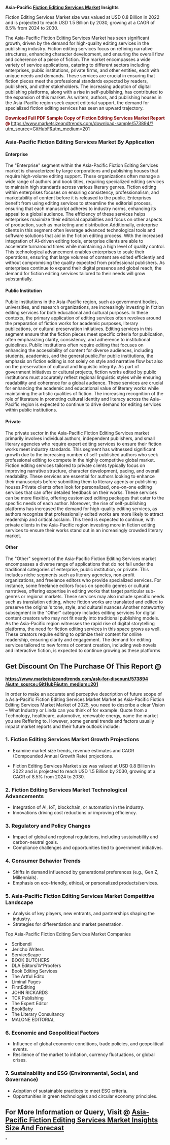 <p><strong>Asia-Pacific&nbsp;<a href=""https://www.marketsizeandtrends.com/download-sample/573894/&amp;utm_source=GitHubF&amp;utm_medium=201"">Fiction Editing Services Market</a> Insights</strong></p><p>Fiction Editing Services Market size was valued at USD 0.8 Billion in 2022 and is projected to reach USD 1.5 Billion by 2030, growing at a CAGR of 8.5% from 2024 to 2030.</p><p><p>The Asia-Pacific Fiction Editing Services Market has seen significant growth, driven by the demand for high-quality editing services in the publishing industry. Fiction editing services focus on refining narrative structures, enhancing character development, and ensuring the overall flow and coherence of a piece of fiction. The market encompasses a wide variety of service applications, catering to different sectors including enterprises, public institutions, private firms, and other entities, each with unique needs and demands. These services are crucial in ensuring that fiction pieces meet the professional standards expected by readers, publishers, and other stakeholders. The increasing adoption of digital publishing platforms, along with a rise in self-publishing, has contributed to the expansion of this market. As writers, authors, and publishing houses in the Asia-Pacific region seek expert editorial support, the demand for specialized fiction editing services has seen an upward trajectory.<p><strong><span style="color: #800000;">Download Full PDF Sample Copy of Fiction Editing Services Market Report @</span>&nbsp;</strong><a href="https://www.marketsizeandtrends.com/download-sample/573894/?utm_source=GitHubF&amp;utm_medium=201" target="_blank">https://www.marketsizeandtrends.com/download-sample/573894/?utm_source=GitHubF&amp;utm_medium=201</a></p></p><h3>Asia-Pacific Fiction Editing Services Market By Application</h3><h4>Enterprise</h4><p>The "Enterprise" segment within the Asia-Pacific Fiction Editing Services market is characterized by large corporations and publishing houses that require high-volume editing support. These organizations often manage a wide range of authors and book titles, requiring specialized editing services to maintain high standards across various literary genres. Fiction editing within enterprises focuses on ensuring consistency, professionalism, and marketability of content before it is released to the public. Enterprises benefit from using editing services to streamline the editorial process, ensuring that each manuscript adheres to industry norms, enhancing its appeal to a global audience. The efficiency of these services helps enterprises maximize their editorial capabilities and focus on other aspects of production, such as marketing and distribution.Additionally, enterprise clients in this segment often leverage advanced technological tools and software solutions that aid in the fiction editing process. With the increased integration of AI-driven editing tools, enterprise clients are able to accelerate turnaround times while maintaining a high level of quality control. This technological advancement enables enterprises to scale their operations, ensuring that large volumes of content are edited efficiently and without compromising the quality expected from professional publishers. As enterprises continue to expand their digital presence and global reach, the demand for fiction editing services tailored to their needs will grow substantially.<h4>Public Institution</h4><p>Public institutions in the Asia-Pacific region, such as government bodies, universities, and research organizations, are increasingly investing in fiction editing services for both educational and cultural purposes. In these contexts, the primary application of editing services often revolves around the preparation of fiction works for academic purposes, literary publications, or cultural preservation initiatives. Editing services in this segment ensure that the fiction pieces meet specific criteria for publication, often emphasizing clarity, consistency, and adherence to institutional guidelines. Public institutions often require editing that focuses on enhancing the accessibility of content for diverse audiences, including students, academics, and the general public.For public institutions, the emphasis on fiction editing is not solely on style and narrative flow but also on the preservation of cultural and linguistic integrity. As part of government initiatives or cultural projects, fiction works edited by public institutions must accurately reflect regional linguistic styles while ensuring readability and coherence for a global audience. These services are crucial for enhancing the academic and educational value of literary works while maintaining the artistic qualities of fiction. The increasing recognition of the role of literature in promoting cultural identity and literacy across the Asia-Pacific region is expected to continue to drive demand for editing services within public institutions.<h4>Private</h4><p>The private sector in the Asia-Pacific Fiction Editing Services market primarily involves individual authors, independent publishers, and small literary agencies who require expert editing services to ensure their fiction works meet industry standards. This segment has witnessed significant growth due to the increasing number of self-published authors who seek professional editing to compete in the highly competitive global market. Fiction editing services tailored to private clients typically focus on improving narrative structure, character development, pacing, and overall readability. These services are essential for authors looking to enhance their manuscripts before submitting them to literary agents or publishing houses.Private clients often look for personalized, one-on-one editing services that can offer detailed feedback on their works. These services can be more flexible, offering customized editing packages that cater to the specific needs of each author. Moreover, the rise of self-publishing platforms has increased the demand for high-quality editing services, as authors recognize that professionally edited works are more likely to attract readership and critical acclaim. This trend is expected to continue, with private clients in the Asia-Pacific region investing more in fiction editing services to ensure their works stand out in an increasingly crowded literary market.<h4>Other</h4><p>The "Other" segment of the Asia-Pacific Fiction Editing Services market encompasses a diverse range of applications that do not fall under the traditional categories of enterprise, public institution, or private. This includes niche segments such as literary agencies, non-profit organizations, and freelance editors who provide specialized services. For instance, some freelance editors focus on specific genres or cultural narratives, offering expertise in editing works that target particular sub-genres or regional markets. These services may also include specific needs such as translation editing, where fiction works are translated and edited to preserve the original's tone, style, and cultural nuances.Another noteworthy subsegment in the "Other" category includes editing services for digital content creators who may not fit neatly into traditional publishing models. As the Asia-Pacific region witnesses the rapid rise of digital storytelling platforms, the need for fiction editing services in this space grows as well. These creators require editing to optimize their content for online readership, ensuring clarity and engagement. The demand for editing services tailored to new forms of content creation, including web novels and interactive fiction, is expected to continue growing as these platforms</p><h2><strong>Get Discount On The Purchase Of This Report @&nbsp;</strong></h2><p><strong><a href=""https://www.marketsizeandtrends.com/ask-for-discount/573894/&amp;utm_source=GitHubF&amp;utm_medium=201"" target=""_blank"">https://www.marketsizeandtrends.com/ask-for-discount/573894<br />/&amp;utm_source=GitHubF&amp;utm_medium=201</a></strong></p><p>In order to make an accurate and perceptive description of future scope of a Asia-Pacific&nbsp;Fiction Editing Services Market Market as Asia-Pacific&nbsp;Fiction Editing Services Market Market of 2025, you need to describe a clear Vision &ndash; What Industry or Linda can you think of for example: Quote from a Technology, healthcare, automotive, renewable energy, name the market you are Reffering to. However, some general trends and factors usually impact market reports and their future outlook include:</p><h3>1.&nbsp;<strong>Fiction Editing Services Market Growth Projections</strong></h3><ul><li>Examine market size trends, revenue estimates and CAGR (Compounded Annual Growth Rate) projections.</li><li><p>Fiction Editing Services Market size was valued at USD 0.8 Billion in 2022 and is projected to reach USD 1.5 Billion by 2030, growing at a CAGR of 8.5% from 2024 to 2030.</p></li></ul><h3>2.&nbsp;<strong>Fiction Editing Services Market Technological Advancements</strong></h3><ul><li>Integration of AI, IoT, blockchain, or automation in the industry.</li><li>Innovations driving cost reductions or improving efficiency.</li></ul><h3>3.&nbsp;<strong>Regulatory and Policy Changes</strong></h3><ul><li>Impact of global and regional regulations, including sustainability and carbon-neutral goals.</li><li>Compliance challenges and opportunities tied to government initiatives.</li></ul><h3>4.&nbsp;<strong>Consumer Behavior Trends</strong></h3><ul><li>Shifts in demand influenced by generational preferences (e.g., Gen Z, Millennials).</li><li>Emphasis on eco-friendly, ethical, or personalized products/services.</li></ul><h3>5.&nbsp;<strong>Asia-Pacific Fiction Editing Services Market Competitive Landscape</strong></h3><ul><li>Analysis of key players, new entrants, and partnerships shaping the industry.</li><li>Strategies for differentiation and market penetration.</li></ul><p data-pm-slice=""1 1 []"">Top Asia-Pacific Fiction Editing Services Market Companies</p><div data-test-id=""""><p><li>Scribendi</li><li> Jericho Writers</li><li> ServiceScape</li><li> BOOK BUTCHERS</li><li> DLA Editorsï¼†Proofers</li><li> Book Editing Services</li><li> The Artful Edito</li><li> Liminal Pages</li><li> FirstEditing</li><li> JOHN RICKARDS</li><li> TCK Publishing</li><li> The Expert Editor</li><li> BookBaby</li><li> The Literary Consultancy</li><li> MALONE EDITORIAL</li></p></div><h3>6.&nbsp;<strong>Economic and Geopolitical Factors</strong></h3><ul><li>Influence of global economic conditions, trade policies, and geopolitical events.</li><li>Resilience of the market to inflation, currency fluctuations, or global crises.</li></ul><h3>7.&nbsp;<strong>Sustainability and ESG (Environmental, Social, and Governance)</strong></h3><ul><li>Adoption of sustainable practices to meet ESG criteria.</li><li>Opportunities in green technologies and circular economy principles.</li></ul><h2><strong>For More Information or Query, Visit @&nbsp;</strong><a href=""https://www.verifiedmarketreports.com/product/fiction-editing-services-market/"" target=""_blank"">Asia-Pacific Fiction Editing Services Market Insights Size And Forecast</a></h2>"
